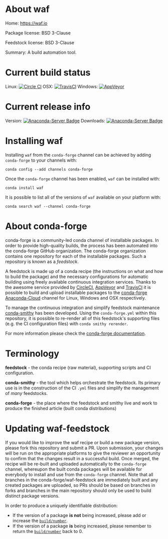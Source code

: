 About waf
=========

Home: https://waf.io

Package license: BSD 3-Clause

Feedstock license: BSD 3-Clause

Summary: A build automation tool.



Current build status
====================

Linux: [![Circle CI](https://circleci.com/gh/conda-forge/waf-feedstock.svg?style=shield)](https://circleci.com/gh/conda-forge/waf-feedstock)
OSX: [![TravisCI](https://travis-ci.org/conda-forge/waf-feedstock.svg?branch=master)](https://travis-ci.org/conda-forge/waf-feedstock)
Windows: [![AppVeyor](https://ci.appveyor.com/api/projects/status/github/conda-forge/waf-feedstock?svg=True)](https://ci.appveyor.com/project/conda-forge/waf-feedstock/branch/master)

Current release info
====================
Version: [![Anaconda-Server Badge](https://anaconda.org/conda-forge/waf/badges/version.svg)](https://anaconda.org/conda-forge/waf)
Downloads: [![Anaconda-Server Badge](https://anaconda.org/conda-forge/waf/badges/downloads.svg)](https://anaconda.org/conda-forge/waf)

Installing waf
==============

Installing `waf` from the `conda-forge` channel can be achieved by adding `conda-forge` to your channels with:

```
conda config --add channels conda-forge
```

Once the `conda-forge` channel has been enabled, `waf` can be installed with:

```
conda install waf
```

It is possible to list all of the versions of `waf` available on your platform with:

```
conda search waf --channel conda-forge
```


About conda-forge
=================

conda-forge is a community-led conda channel of installable packages.
In order to provide high-quality builds, the process has been automated into the
conda-forge GitHub organization. The conda-forge organization contains one repository
for each of the installable packages. Such a repository is known as a *feedstock*.

A feedstock is made up of a conda recipe (the instructions on what and how to build
the package) and the necessary configurations for automatic building using freely
available continuous integration services. Thanks to the awesome service provided by
[CircleCI](https://circleci.com/), [AppVeyor](http://www.appveyor.com/)
and [TravisCI](https://travis-ci.org/) it is possible to build and upload installable
packages to the [conda-forge](https://anaconda.org/conda-forge)
[Anaconda-Cloud](http://docs.anaconda.org/) channel for Linux, Windows and OSX respectively.

To manage the continuous integration and simplify feedstock maintenance
[conda-smithy](http://github.com/conda-forge/conda-smithy) has been developed.
Using the ``conda-forge.yml`` within this repository, it is possible to re-render all of
this feedstock's supporting files (e.g. the CI configuration files) with ``conda smithy rerender``.

For more information please check the [conda-forge documentation](https://conda-forge.org/docs/).

Terminology
===========

**feedstock** - the conda recipe (raw material), supporting scripts and CI configuration.

**conda-smithy** - the tool which helps orchestrate the feedstock.
                   Its primary use is in the construction of the CI ``.yml`` files
                   and simplify the management of *many* feedstocks.

**conda-forge** - the place where the feedstock and smithy live and work to
                  produce the finished article (built conda distributions)


Updating waf-feedstock
======================

If you would like to improve the waf recipe or build a new
package version, please fork this repository and submit a PR. Upon submission,
your changes will be run on the appropriate platforms to give the reviewer an
opportunity to confirm that the changes result in a successful build. Once
merged, the recipe will be re-built and uploaded automatically to the
`conda-forge` channel, whereupon the built conda packages will be available for
everybody to install and use from the `conda-forge` channel.
Note that all branches in the conda-forge/waf-feedstock are
immediately built and any created packages are uploaded, so PRs should be based
on branches in forks and branches in the main repository should only be used to
build distinct package versions.

In order to produce a uniquely identifiable distribution:
 * If the version of a package **is not** being increased, please add or increase
   the [``build/number``](http://conda.pydata.org/docs/building/meta-yaml.html#build-number-and-string).
 * If the version of a package **is** being increased, please remember to return
   the [``build/number``](http://conda.pydata.org/docs/building/meta-yaml.html#build-number-and-string)
   back to 0.